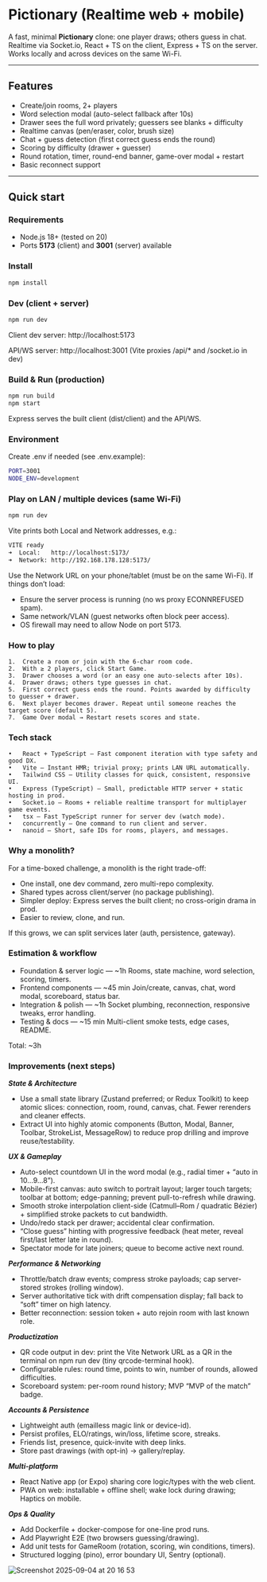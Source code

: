 # Pictionary (Realtime web + mobile)

A fast, minimal **Pictionary** clone: one player draws; others guess in chat. Realtime via Socket.io, React + TS on the client, Express + TS on the server. Works locally and across devices on the same Wi-Fi.

---

## Features
- Create/join rooms, 2+ players
- Word selection modal (auto-select fallback after 10s)
- Drawer sees the full word privately; guessers see blanks + difficulty
- Realtime canvas (pen/eraser, color, brush size)
- Chat + guess detection (first correct guess ends the round)
- Scoring by difficulty (drawer + guesser)
- Round rotation, timer, round-end banner, game-over modal + restart
- Basic reconnect support

---

## Quick start

### Requirements
- Node.js 18+ (tested on 20)
- Ports **5173** (client) and **3001** (server) available

### Install
```bash
npm install
```
### Dev (client + server)
```bash 
npm run dev
```

Client dev server: http://localhost:5173

API/WS server: http://localhost:3001 (Vite proxies /api/* and /socket.io in dev)

### Build & Run (production)
```bash 
npm run build
npm start
```
Express serves the built client (dist/client) and the API/WS.

### Environment
Create .env if needed (see .env.example):
```bash 
PORT=3001
NODE_ENV=development
```

### Play on LAN / multiple devices (same Wi-Fi)
```bash 
npm run dev
```
Vite prints both Local and Network addresses, e.g.:
```bash 
VITE ready
➜  Local:   http://localhost:5173/
➜  Network: http://192.168.178.128:5173/
```
Use the Network URL on your phone/tablet (must be on the same Wi-Fi).
If things don’t load:

-	Ensure the server process is running (no ws proxy ECONNREFUSED spam).
-	Same network/VLAN (guest networks often block peer access).
-	OS firewall may need to allow Node on port 5173.

### How to play
	1.	Create a room or join with the 6-char room code.
	2.	With ≥ 2 players, click Start Game.
	3.	Drawer chooses a word (or an easy one auto-selects after 10s).
	4.	Drawer draws; others type guesses in chat.
	5.	First correct guess ends the round. Points awarded by difficulty to guesser + drawer.
	6.	Next player becomes drawer. Repeat until someone reaches the target score (default 5).
	7.	Game Over modal → Restart resets scores and state.

### Tech stack
	•	React + TypeScript — Fast component iteration with type safety and good DX.
	•	Vite — Instant HMR; trivial proxy; prints LAN URL automatically.
	•	Tailwind CSS — Utility classes for quick, consistent, responsive UI.
	•	Express (TypeScript) — Small, predictable HTTP server + static hosting in prod.
	•	Socket.io — Rooms + reliable realtime transport for multiplayer game events.
	•	tsx — Fast TypeScript runner for server dev (watch mode).
	•	concurrently — One command to run client and server.
	•	nanoid — Short, safe IDs for rooms, players, and messages.

### Why a monolith?
For a time-boxed challenge, a monolith is the right trade-off:
-	One install, one dev command, zero multi-repo complexity.
-	Shared types across client/server (no package publishing).
-	Simpler deploy: Express serves the built client; no cross-origin drama in prod.
-	Easier to review, clone, and run.

If this grows, we can split services later (auth, persistence, gateway).

### Estimation & workflow
-	Foundation & server logic — ~1h
Rooms, state machine, word selection, scoring, timers.
-	Frontend components — ~45 min
Join/create, canvas, chat, word modal, scoreboard, status bar.
-	Integration & polish — ~1h
Socket plumbing, reconnection, responsive tweaks, error handling.
-	Testing & docs — ~15 min
Multi-client smoke tests, edge cases, README.

Total: ~3h

### Improvements (next steps)
***State & Architecture***
-	Use a small state library (Zustand preferred; or Redux Toolkit) to keep atomic slices: connection, room, round, canvas, chat. Fewer rerenders and cleaner effects.
-	Extract UI into highly atomic components (Button, Modal, Banner, Toolbar, StrokeList, MessageRow) to reduce prop drilling and improve reuse/testability.

***UX & Gameplay***
-	Auto-select countdown UI in the word modal (e.g., radial timer + “auto in 10…9…8”).
-   Mobile-first canvas: auto switch to portrait layout; larger touch targets; toolbar at bottom; edge-panning; prevent pull-to-refresh while drawing.
-	Smooth stroke interpolation client-side (Catmull–Rom / quadratic Bézier) + simplified stroke packets to cut bandwidth.
-	Undo/redo stack per drawer; accidental clear confirmation.
-	“Close guess” hinting with progressive feedback (heat meter, reveal first/last letter late in round).
-	Spectator mode for late joiners; queue to become active next round.

***Performance & Networking***
-	Throttle/batch draw events; compress stroke payloads; cap server-stored strokes (rolling window).
-	Server authoritative tick with drift compensation display; fall back to “soft” timer on high latency.
-	Better reconnection: session token + auto rejoin room with last known role.

***Productization***
-	QR code output in dev: print the Vite Network URL as a QR in the terminal on npm run dev (tiny qrcode-terminal hook).
-	Configurable rules: round time, points to win, number of rounds, allowed difficulties.
-	Scoreboard system: per-room round history; MVP “MVP of the match” badge.

***Accounts & Persistence***
-	Lightweight auth (emailless magic link or device-id).
-	Persist profiles, ELO/ratings, win/loss, lifetime score, streaks.
-	Friends list, presence, quick-invite with deep links.
-	Store past drawings (with opt-in) → gallery/replay.

***Multi-platform***
-	React Native app (or Expo) sharing core logic/types with the web client.
-	PWA on web: installable + offline shell; wake lock during drawing; Haptics on mobile.

***Ops & Quality***
-	Add Dockerfile + docker-compose for one-line prod runs.
-	Add Playwright E2E (two browsers guessing/drawing).
-	Add unit tests for GameRoom (rotation, scoring, win conditions, timers).
-	Structured logging (pino), error boundary UI, Sentry (optional).

![Screenshot 2025-09-04 at 20 16 53](https://github.com/user-attachments/assets/1a04f4cf-29e7-4317-bfdb-33dce8e1e8a1)
